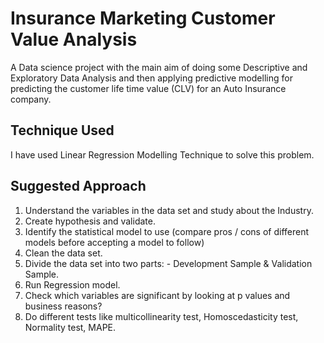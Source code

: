 # Insurance Marketing Customer Value Analysis
A Data science project with the main aim of doing some Descriptive and Exploratory Data Analysis and then applying predictive modelling for predicting the customer life time value (CLV) for an Auto Insurance company.

## Technique Used 
I have used Linear Regression Modelling Technique to solve this problem.

## Suggested Approach
1)	Understand the variables in the data set and study about the Industry.
2)	Create hypothesis and validate.
3)	Identify the statistical model to use (compare pros / cons of different models before accepting a model to follow) 
4)	Clean the data set.
5)	Divide the data set into two parts: - Development Sample & Validation Sample.
6)	Run Regression model.
7)	Check which variables are significant by looking at p values and business reasons?
8)	Do different tests like multicollinearity test, Homoscedasticity test, Normality test, MAPE.

